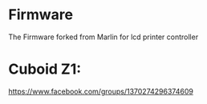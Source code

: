 # Firmware
The Firmware forked from Marlin for lcd printer controller

# Cuboid Z1:

https://www.facebook.com/groups/1370274296374609
